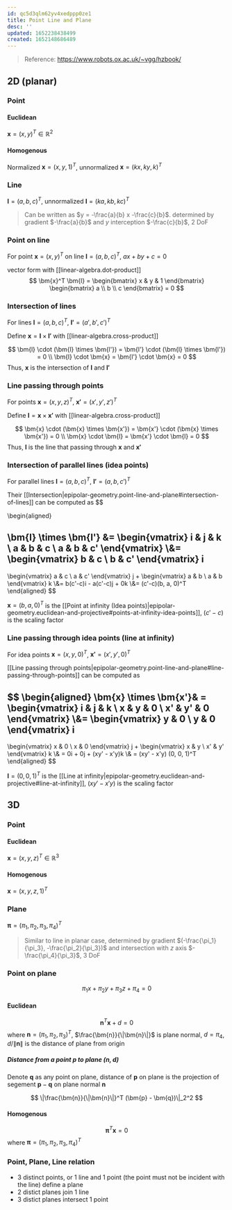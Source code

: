 ```yaml
---
id: qc5d3qlm62yv4xedppp0ze1
title: Point Line and Plane
desc: ''
updated: 1652238438499
created: 1652148686489
---
```


> Reference: https://www.robots.ox.ac.uk/~vgg/hzbook/

## 2D (planar)

### Point
#### Euclidean
$\bm{x} = (x, y)^T \in \mathbb{R}^2$

#### Homogenous 
Normalized $\bm{x} = (x, y, 1)^T$, unnormalized $\bm{x} = (kx, ky, k)^T$

### Line
$\bm{l} = (a, b, c)^T$, unnormalized $\bm{l} = (ka, kb, kc)^T$

> Can be written as $y = -\frac{a}{b} x -\frac{c}{b}$. determined by gradient $-\frac{a}{b}$ and $y$ interception $-\frac{c}{b}$, 2 DoF

### Point on line
For point $\bm{x} = (x, y)^T$ on line $\bm{l} = (a, b, c)^T$, $ax + by + c = 0$

vector form with [[linear-algebra.dot-product]]
$$
\bm{x}^T \bm{l} = \begin{bmatrix} x & y & 1 \end{bmatrix} \begin{bmatrix} a \\ b \\ c \end{bmatrix} = 0
$$

### Intersection of lines
For lines $\bm{l} = (a, b, c)^T$, $\bm{l'} = (a', b', c')^T$

Define $\bm{x} = \bm{l} \times \bm{l'}$ with [[linear-algebra.cross-product]]

$$
\bm{l} \cdot (\bm{l} \times \bm{l'}) = \bm{l'} \cdot (\bm{l} \times \bm{l'}) = 0 \\
\bm{l} \cdot \bm{x} = \bm{l'} \cdot \bm{x} = 0
$$
Thus, $\bm{x}$ is the intersection of $\bm{l}$ and $\bm{l'}$

### Line passing through points
For points $\bm{x} = (x, y, z)^T$, $\bm{x'} = (x', y', z')^T$

Define $\bm{l} = \bm{x} \times \bm{x'}$ with [[linear-algebra.cross-product]]

$$
\bm{x} \cdot (\bm{x} \times \bm{x'}) = \bm{x'} \cdot (\bm{x} \times \bm{x'}) = 0 \\
\bm{x} \cdot \bm{l} = \bm{x'} \cdot \bm{l} = 0
$$
Thus, $\bm{l}$ is the line that passing through $\bm{x}$ and $\bm{x'}$

### Intersection of parallel lines (idea points)
For parallel lines $\bm{l} = (a, b, c)^T$, $\bm{l'} = (a, b, c')^T$

Their [[Intersection|epipolar-geometry.point-line-and-plane#intersection-of-lines]] can be computed as
$$

\begin{aligned}

\bm{l} \times \bm{l'} &= 
\begin{vmatrix}
i & j & k \\
a & b & c \\
a & b & c'
\end{vmatrix}
\\&=
\begin{vmatrix}
b & c \\
b & c'
\end{vmatrix} i
-
\begin{vmatrix}
a & c \\
a & c'
\end{vmatrix} j
+
\begin{vmatrix}
a & b \\
a & b
\end{vmatrix} k
\\&=
b(c'-c)i - a(c'-c)j + 0k
\\&=
(c'-c)(b, a, 0)^T
\end{aligned}
$$

$\bm{x} = (b, a, 0)^T$ is the [[Point at infinity (Idea points)|epipolar-geometry.euclidean-and-projective#points-at-infinity-idea-points]], $(c'-c)$ is the scaling factor

### Line passing through idea points (line at infinity)
For idea points $\bm{x} = (x, y, 0)^T$, $\bm{x'} = (x', y', 0)^T$

[[Line passing through points|epipolar-geometry.point-line-and-plane#line-passing-through-points]] can be computed as

$$
\begin{aligned}
\bm{x} \times \bm{x'}& = 
\begin{vmatrix}
i & j & k \\
x & y & 0 \\
x' & y' & 0
\end{vmatrix}
\\&=
\begin{vmatrix}
y & 0 \\
y & 0
\end{vmatrix} i
-
\begin{vmatrix}
x & 0 \\
x & 0
\end{vmatrix} j
+
\begin{vmatrix}
x & y \\
x' & y'
\end{vmatrix} k
\\& = 0i + 0j + (xy' - x'y)k
\\& = (xy' - x'y) (0, 0, 1)^T
\end{aligned}
$$

$\bm{l} = (0, 0, 1)^T$ is the [[Line at infinity|epipolar-geometry.euclidean-and-projective#line-at-infinity]], $(xy' - x'y)$ is the scaling factor

## 3D
### Point
#### Euclidean
$\bm{x} = (x, y, z)^T \in \mathbb{R}^3$

#### Homogenous
$\bm{x} = (x, y, z, 1)^T$

### Plane
$\bm{\pi} = (\pi_1, \pi_2, \pi_3, \pi_4)^T$

> Similar to line in planar case, determined by gradient $(-\frac{\pi_1}{\pi_3}, -\frac{\pi_2}{\pi_3})$ and intersection with $z$ axis $-\frac{\pi_4}{\pi_3}$, 3 DoF

### Point on plane
$$
\pi_1 x + \pi_2 y + \pi_3 z + \pi_4 = 0
$$
#### Euclidean
$$
\bm{n}^T \bm{x} + d = 0
$$
where $\bm{n} = (\pi_1, \pi_2, \pi_3)^T$, $\frac{\bm{n}}{\|\bm{n}\|}$ is plane normal, $d = \pi_4$, $d/\|\bm{n}\|$ is the distance of plane from origin

##### Distance from a point $\bm{p}$ to plane $(\bm{n}, d)$

Denote $\bm{q}$ as any point on plane, distance of $\bm{p}$ on plane is the projection of segement $\bm{p} - \bm{q}$ on plane normal $\bm{n}$

$$
\|\frac{\bm{n}}{\|\bm{n}\|}^T (\bm{p} - \bm{q})\|_2^2
$$

#### Homogenous
$$
\bm{\pi}^T\bm{x} = 0
$$
where $\bm{\pi} = (\pi_1, \pi_2, \pi_3, \pi_4)^T$

### Point, Plane, Line relation
- 3 distinct points, or 1 line and 1 point (the point must not be incident with the line) define a plane
- 2 distict planes join 1 line
- 3 distict planes intersect 1 point
